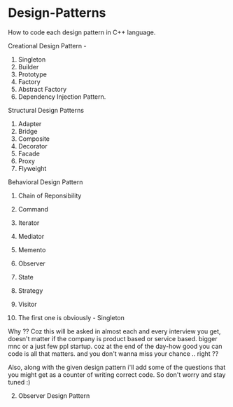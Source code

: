 # Design-Patterns
How to code each design pattern in C++ language.

Creational Design Pattern - 
1. Singleton
2. Builder
3. Prototype
4. Factory
5. Abstract Factory
6. Dependency Injection Pattern.

Structural Design Patterns
1. Adapter
2. Bridge
3. Composite
4. Decorator
5. Facade
6. Proxy
7. Flyweight

Behavioral Design Pattern
1. Chain of Reponsibility
2. Command
3. Iterator
4. Mediator
5. Memento
6. Observer
7. State
8. Strategy
9. Visitor

1. The first one is obviously - Singleton

Why ??
Coz this will be asked in almost each and every interview you get, doesn't matter if the company is product based or service based.
bigger mnc or a just few ppl startup.
coz at the end of the day-how good you can code is all that matters.
and you don't wanna miss your chance .. right ??

Also, along with the given design pattern i'll add some of the questions that you might get as a counter of writing correct code.
So don't worry and stay tuned :)

2. Observer Design Pattern
   
